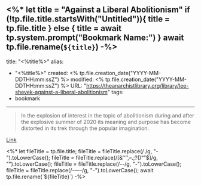 <%*
let title = "Against a Liberal Abolitionism"
if (!tp.file.title.startsWith("Untitled")){
	title = tp.file.title
} else {
	title = await tp.system.prompt("Bookmark Name:")
}
await tp.file.rename(`${title}`)
-%>
---
title: "<%title%>"
alias:
- "<%title%>"
created: <% tp.file.creation_date("YYYY-MM-DDTHH:mm:ssZ") %>
modified: <% tp.file.creation_date("YYYY-MM-DDTHH:mm:ssZ") %>
URL:  "https://theanarchistlibrary.org/library/lee-shevek-against-a-liberal-abolitionism"
tags:
- bookmark
---

> In the explosion of interest in the topic of abolitionism during and after the explosive summer of 2020 its meaning and purpose has become distorted in its trek through the popular imagination.

[Link](https://theanarchistlibrary.org/library/lee-shevek-against-a-liberal-abolitionism)

<%*
let fileTitle = tp.file.title;
fileTitle = fileTitle.replace(/ /g, "-").toLowerCase();
fileTitle = fileTitle.replace(/[&'’‘’,–.;?()“”$]/g, "").toLowerCase();
fileTitle = fileTitle.replace(/--/g, "-").toLowerCase();
fileTitle = fileTitle.replace(/-—-/g, "-").toLowerCase();
await tp.file.rename(`${fileTitle}`)
-%>